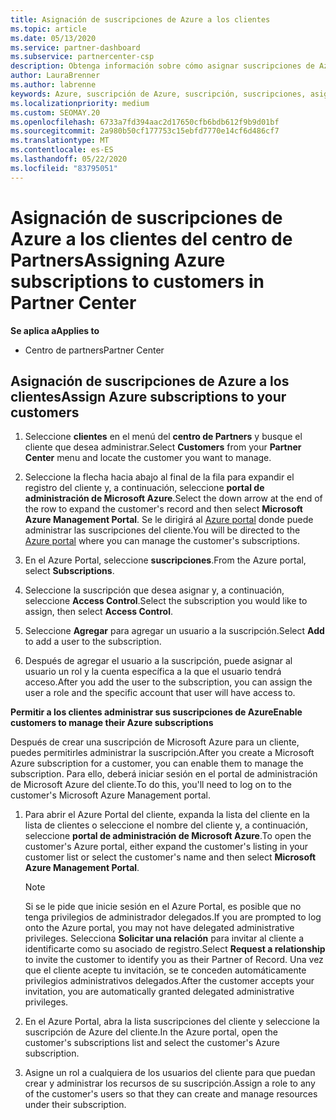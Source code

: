 ```yaml
---
title: Asignación de suscripciones de Azure a los clientes
ms.topic: article
ms.date: 05/13/2020
ms.service: partner-dashboard
ms.subservice: partnercenter-csp
description: Obtenga información sobre cómo asignar suscripciones de Azure a sus clientes en el centro de Partners y cómo permitir a los clientes administrar sus propias suscripciones.
author: LauraBrenner
ms.author: labrenne
keywords: Azure, suscripción de Azure, suscripción, suscripciones, asignación de suscripción, administración de suscripciones de Azure
ms.localizationpriority: medium
ms.custom: SEOMAY.20
ms.openlocfilehash: 6733a7fd394aac2d17650cfb6bdb612f9b9d01bf
ms.sourcegitcommit: 2a980b50cf177753c15ebfd7770e14cf6d486cf7
ms.translationtype: MT
ms.contentlocale: es-ES
ms.lasthandoff: 05/22/2020
ms.locfileid: "83795051"
---
```

# <a name="assigning-azure-subscriptions-to-customers-in-partner-center"></a><span data-ttu-id="d40fa-104">Asignación de suscripciones de Azure a los clientes del centro de Partners</span><span class="sxs-lookup"><span data-stu-id="d40fa-104">Assigning Azure subscriptions to customers in Partner Center</span></span>

<span data-ttu-id="d40fa-105">**Se aplica a**</span><span class="sxs-lookup"><span data-stu-id="d40fa-105">**Applies to**</span></span>

- <span data-ttu-id="d40fa-106">Centro de partners</span><span class="sxs-lookup"><span data-stu-id="d40fa-106">Partner Center</span></span>

## <a name="assign-azure-subscriptions-to-your-customers"></a><span data-ttu-id="d40fa-107">Asignación de suscripciones de Azure a los clientes</span><span class="sxs-lookup"><span data-stu-id="d40fa-107">Assign Azure subscriptions to your customers</span></span>

1. <span data-ttu-id="d40fa-108">Seleccione **clientes** en el menú del **centro de Partners** y busque el cliente que desea administrar.</span><span class="sxs-lookup"><span data-stu-id="d40fa-108">Select **Customers** from your **Partner Center** menu and locate the customer you want to manage.</span></span>

2. <span data-ttu-id="d40fa-109">Seleccione la flecha hacia abajo al final de la fila para expandir el registro del cliente y, a continuación, seleccione **portal de administración de Microsoft Azure**.</span><span class="sxs-lookup"><span data-stu-id="d40fa-109">Select the down arrow at the end of the row to expand the customer's record and then select **Microsoft Azure Management Portal**.</span></span> <span data-ttu-id="d40fa-110">Se le dirigirá al [Azure portal](https://portal.azure.com/) donde puede administrar las suscripciones del cliente.</span><span class="sxs-lookup"><span data-stu-id="d40fa-110">You will be directed to the [Azure portal](https://portal.azure.com/) where you can manage the customer's subscriptions.</span></span>

3. <span data-ttu-id="d40fa-111">En el Azure Portal, seleccione **suscripciones**.</span><span class="sxs-lookup"><span data-stu-id="d40fa-111">From the Azure portal, select **Subscriptions**.</span></span>

4. <span data-ttu-id="d40fa-112">Seleccione la suscripción que desea asignar y, a continuación, seleccione **Access Control**.</span><span class="sxs-lookup"><span data-stu-id="d40fa-112">Select the subscription you would like to assign, then select **Access Control**.</span></span>

5. <span data-ttu-id="d40fa-113">Seleccione **Agregar** para agregar un usuario a la suscripción.</span><span class="sxs-lookup"><span data-stu-id="d40fa-113">Select **Add** to add a user to the subscription.</span></span> 

6. <span data-ttu-id="d40fa-114">Después de agregar el usuario a la suscripción, puede asignar al usuario un rol y la cuenta específica a la que el usuario tendrá acceso.</span><span class="sxs-lookup"><span data-stu-id="d40fa-114">After you add the user to the subscription, you can assign the user a role and the specific account that user will have access to.</span></span>

<span data-ttu-id="d40fa-115">**Permitir a los clientes administrar sus suscripciones de Azure**</span><span class="sxs-lookup"><span data-stu-id="d40fa-115">**Enable customers to manage their Azure subscriptions**</span></span>

<span data-ttu-id="d40fa-116">Después de crear una suscripción de Microsoft Azure para un cliente, puedes permitirles administrar la suscripción.</span><span class="sxs-lookup"><span data-stu-id="d40fa-116">After you create a Microsoft Azure subscription for a customer, you can enable them to manage the subscription.</span></span> <span data-ttu-id="d40fa-117">Para ello, deberá iniciar sesión en el portal de administración de Microsoft Azure del cliente.</span><span class="sxs-lookup"><span data-stu-id="d40fa-117">To do this, you'll need to log on to the customer's Microsoft Azure Management portal.</span></span> 

1. <span data-ttu-id="d40fa-118">Para abrir el Azure Portal del cliente, expanda la lista del cliente en la lista de clientes o seleccione el nombre del cliente y, a continuación, seleccione **portal de administración de Microsoft Azure**.</span><span class="sxs-lookup"><span data-stu-id="d40fa-118">To open the customer's Azure portal, either expand the customer's listing in your customer list or select the customer's name and then select **Microsoft Azure Management Portal**.</span></span>
   > [!NOTE]  
   > <span data-ttu-id="d40fa-119">Si se le pide que inicie sesión en el Azure Portal, es posible que no tenga privilegios de administrador delegados.</span><span class="sxs-lookup"><span data-stu-id="d40fa-119">If you are prompted to log onto the Azure portal, you may not have delegated administrative privileges.</span></span> <span data-ttu-id="d40fa-120">Selecciona **Solicitar una relación** para invitar al cliente a identificarte como su asociado de registro.</span><span class="sxs-lookup"><span data-stu-id="d40fa-120">Select **Request a relationship** to invite the customer to identify you as their Partner of Record.</span></span> <span data-ttu-id="d40fa-121">Una vez que el cliente acepte tu invitación, se te conceden automáticamente privilegios administrativos delegados.</span><span class="sxs-lookup"><span data-stu-id="d40fa-121">After the customer accepts your invitation, you are automatically granted delegated administrative privileges.</span></span>

2. <span data-ttu-id="d40fa-122">En el Azure Portal, abra la lista suscripciones del cliente y seleccione la suscripción de Azure del cliente.</span><span class="sxs-lookup"><span data-stu-id="d40fa-122">In the Azure portal, open the customer's subscriptions list and select the customer's Azure subscription.</span></span>

3. <span data-ttu-id="d40fa-123">Asigne un rol a cualquiera de los usuarios del cliente para que puedan crear y administrar los recursos de su suscripción.</span><span class="sxs-lookup"><span data-stu-id="d40fa-123">Assign a role to any of the customer's users so that they can create and manage resources under their subscription.</span></span>


